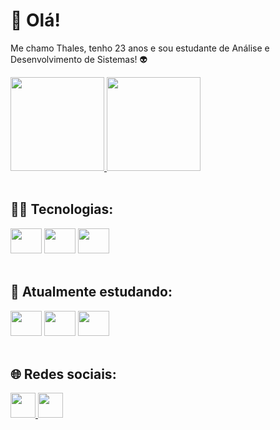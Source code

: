 <div >
  <h1>👋 Olá!</h1>
  <p>Me chamo Thales, tenho 23 anos e sou estudante de Análise e Desenvolvimento de Sistemas! 👽</p>
  <a  href="https://github.com/thalesluiz45">
    <img height="150em" src="https://github-readme-stats.vercel.app/api?username=thalesluiz45&show_icons=true&theme=radical">
    <img height="150em" src="https://github-readme-stats.vercel.app/api/top-langs/?username=thalesluiz45&layout=compact&theme=radical">
  </a>
</div>

<br>

<div >
  <h2>👨‍💻 Tecnologias:</h2>
  <img height="40" width="50" src="https://cdn.jsdelivr.net/gh/devicons/devicon/icons/html5/html5-plain.svg" />  
  <img height="40" width="50" src="https://cdn.jsdelivr.net/gh/devicons/devicon/icons/css3/css3-plain.svg" />
  <img height="40" width="50" src="https://cdn.jsdelivr.net/gh/devicons/devicon/icons/javascript/javascript-plain.svg" />
</div>

<br>

<div >
  <h2>📘 Atualmente estudando:</h2>
  <img height="40" width="50" src="https://cdn.jsdelivr.net/gh/devicons/devicon@latest/icons/react/react-original.svg" />  
  <img height="40" width="50" src="https://cdn.jsdelivr.net/gh/devicons/devicon@latest/icons/typescript/typescript-original.svg" />
  <img height="40" width="50" src="https://cdn.jsdelivr.net/gh/devicons/devicon@latest/icons/java/java-original.svg" />

</div>

<br>

<div >
  <h2>🌐 Redes sociais:</h2>

  <a href="https://www.linkedin.com/in/thales-luiz-0a6057230/" target="_blank"> <img height="40" width="40" src="https://i.imgur.com/vwaczp6.png" alt="" /> </a>
  <a href="https://www.instagram.com/t.luiz_/" target="_blank"> <img height="40" width="40" src="https://i.imgur.com/b1yuENP.png" alt=""></a>
</div>
